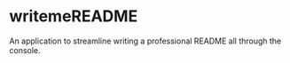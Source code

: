 # writemeREADME
An application to streamline writing a professional README all through the console.
